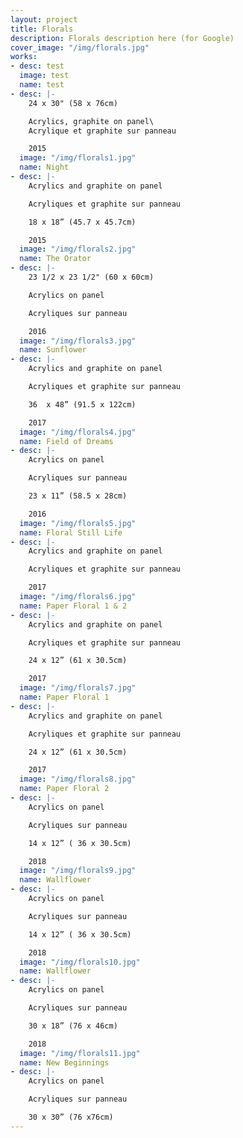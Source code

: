 ```yaml
---
layout: project
title: Florals
description: Florals description here (for Google)
cover_image: "/img/florals.jpg"
works:
- desc: test
  image: test
  name: test
- desc: |-
    24 x 30" (58 x 76cm)

    Acrylics, graphite on panel\
    Acrylique et graphite sur panneau

    2015
  image: "/img/florals1.jpg"
  name: Night
- desc: |-
    Acrylics and graphite on panel

    Acryliques et graphite sur panneau

    18 x 18” (45.7 x 45.7cm)

    2015
  image: "/img/florals2.jpg"
  name: The Orator
- desc: |-
    23 1/2 x 23 1/2" (60 x 60cm)

    Acrylics on panel

    Acryliques sur panneau

    2016
  image: "/img/florals3.jpg"
  name: Sunflower
- desc: |-
    Acrylics and graphite on panel

    Acryliques et graphite sur panneau

    36  x 48” (91.5 x 122cm)

    2017
  image: "/img/florals4.jpg"
  name: Field of Dreams
- desc: |-
    Acrylics on panel

    Acryliques sur panneau

    23 x 11” (58.5 x 28cm)

    2016
  image: "/img/florals5.jpg"
  name: Floral Still Life
- desc: |-
    Acrylics and graphite on panel

    Acryliques et graphite sur panneau

    2017
  image: "/img/florals6.jpg"
  name: Paper Floral 1 & 2
- desc: |-
    Acrylics and graphite on panel

    Acryliques et graphite sur panneau

    24 x 12” (61 x 30.5cm)

    2017
  image: "/img/florals7.jpg"
  name: Paper Floral 1
- desc: |-
    Acrylics and graphite on panel

    Acryliques et graphite sur panneau

    24 x 12” (61 x 30.5cm)

    2017
  image: "/img/florals8.jpg"
  name: Paper Floral 2
- desc: |-
    Acrylics on panel

    Acryliques sur panneau

    14 x 12” ( 36 x 30.5cm)

    2018
  image: "/img/florals9.jpg"
  name: Wallflower
- desc: |-
    Acrylics on panel

    Acryliques sur panneau

    14 x 12” ( 36 x 30.5cm)

    2018
  image: "/img/florals10.jpg"
  name: Wallflower
- desc: |-
    Acrylics on panel

    Acryliques sur panneau

    30 x 18” (76 x 46cm)

    2018
  image: "/img/florals11.jpg"
  name: New Beginnings
- desc: |-
    Acrylics on panel

    Acryliques sur panneau

    30 x 30” (76 x76cm)
---
```

